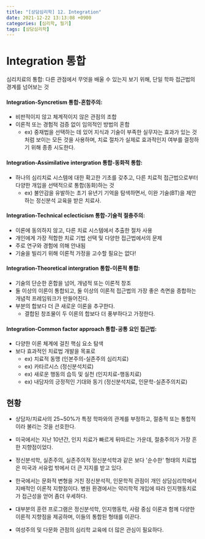 ```yaml
---
title: "[상담심리학] 12. Integration"
date: 2021-12-22 13:13:08 +0900
categories: [심리학, 필기]
tags: [상담심리학]
---
```




# Integration 통합

심리치료의 통합: 다른 관점에서 무엇을 배울 수 있는지 보기 위해, 단일 학파 접근법의 경계를 넘어보는 것

#### Integration-Syncretism 통합-혼합주의:

- 비판적이지 않고 체계적이지 않은 관점의 조합
- 이론적 또는 경험적 검증 없이 임의적인 방법의 혼합
  - ex) 중재법을 선택하는 데 있어 지식과 기술이 부족한 실무자는 효과가 있는 것처럼 보이는 모든 것을 사용하며, 치료 절차가 실제로 효과적인지 여부를 결정하기 위해 종종 시도한다.

#### Integration-Assimilative intergration 통합-동화적 통합:

- 하나의 심리치료 시스템에 대한 확고한 기초를 갖추고, 다른 치료적 접근법으로부터 다양한 개입을 선택적으로 통합(동화)하는 것
  - ex) 불안감을 유발하는 초기 유년기 기억을 탐색하면서, 이완 기술(BT)을 제안하는 정신분석 교육을 받은 치료사.

#### Integration-Technical eclecticism 통합-기술적 절충주의:

- 이론에 동의하지 않고, 다른 치료 시스템에서 추출한 절차 사용
- 개인에게 가장 적합한 치료 기법 선택 및 다양한 접근법에서의 문제
- 주로 연구와 경험에 의해 안내됨
- 기술을 빌리기 위해 이론적 가정을 고수할 필요는 없다!

#### Integration-Theoretical intergration 통합-이론적 통합:

- 기술의 단순한 혼합을 넘어, 개념적 또는 이론적 창조
- 둘 이상의 이론이 통합되고, 둘 이상의 이론적 접근법의 가장 좋은 측면을 종합하는 개념적 프레임워크가 만들어진다.
- 부분의 합보다 더 큰 새로운 이론을 추구한다.
  - 결합된 창조물이 두 이론의 합보다 더 풍부하다고 가정한다.

#### Integration-Common factor approach 통합-공통 요인 접근법:

- 다양한 이론 체계에 걸친 핵심 요소 탐색
- 보다 효과적인 치료법 개발을 목표로
  - ex) 치료적 동맹 (인본주의-실존주의 심리치료)
  - ex) 카타르시스 (정신분석치료)
  - ex) 새로운 행동의 습득 및 실천 (인지치료-행동치료)
  - ex) 내담자의 긍정적인 기대와 동기 (정신분석치료, 인문학-실존주의치료)



## 현황

- 상담자/치료사의 25~50%가 특정 학파와의 관계를 부정하고, 절충적 또는 통합적이라 불리는 것을 선호한다.
- 미국에서는 지난 10년간, 인지 치료가 빠르게 뒤따르는 가운데, 절충주의가 가장 흔한 지향점이었다.
- 정신분석학, 실존주의, 실존주의적 정신분석학과 같은 보다 '순수한' 형태의 치료법은 미국과 서유럽 밖에서 더 큰 지지를 받고 있다.

- 한국에서는 문화적 변형을 거친 정신분석적, 인문학적 관점이 개인 상담심리학에서 지배적인 이론적 지향점이다. 병원 환경에서는 약리학적 개입에 따라 인지행동치료가 접근성을 얻어 좀더 우세하다.
- 대부분의 훈련 프로그램은 정신분석학, 인지행동학, 사람 중심 이론과 함께 다양한 이론적 지향점을 제공하며, 이들의 통합된 형태를 이끈다.
- 여성주의 및 다문화 관점의 심리학 교육에 더 많은 관심이 필요하다.
